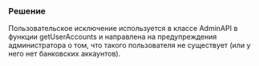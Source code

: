 ### Решение

Пользовательское исключение используется в классе AdminAPI в функции getUserAccounts и направлена на предупреждения администратора о том, что такого пользователя не существует (или у него нет банковских аккаунтов).
